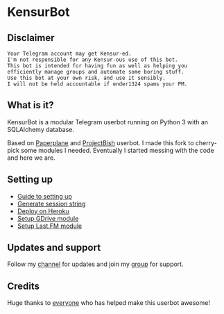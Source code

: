 # KensurBot

## Disclaimer

```
Your Telegram account may get Kensur-ed.
I'm not responsible for any Kensur-ous use of this bot.
This bot is intended for having fun as well as helping you
efficiently manage groups and automate some boring stuff.
Use this bot at your own risk, and use it sensibly.
I will not be held accountable if ender1324 spams your PM.
```

## What is it?

KensurBot is a modular Telegram userbot running on Python 3 with an SQLAlchemy
database.

Based on [Paperplane](https://github.com/RaphielGang/Telegram-UserBot) and
[ProjectBish](https://github.com/adekmaulana/ProjectBish) userbot. I made this
fork to cherry-pick some modules I needed. Eventually I started messing with the
code and here we are.

## Setting up

- [Guide to setting up](https://kenharris.xyz/posts/userbot)
- [Generate session string](http://sessiongen.kenhv.repl.run)
- [Deploy on Heroku](https://heroku.com/deploy?template=https://github.com/StarkGang/FridayUserbot)
- [Setup GDrive module](https://telegra.ph/How-To-Setup-Google-Drive-04-03)
- [Setup Last.FM module](https://telegra.ph/How-to-set-up-LastFM-module-for-Paperplane-userbot-11-02)

## Updates and support

Follow my [channel](https://t.me/KenVerse) for updates and join my
[group](https://t.me/KensurOT) for support.

## Credits

Huge thanks to
[everyone](https://github.com/KenHV/KensurBot/graphs/contributors) who has
helped make this userbot awesome!
